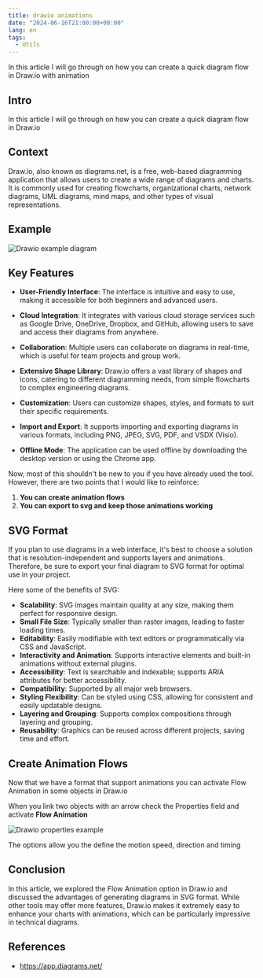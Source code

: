 ```yaml
---
title: drawio animations
date: "2024-06-16T21:00:00+00:00"
lang: en
tags:
  - Utils
---
```


In this article I will go through on how you can create a quick diagram flow in Draw.io with animation

## Intro ##

In this article I will go through on how you can create a quick diagram flow in Draw.io

## Context ##

Draw.io, also known as diagrams.net, is a free, web-based diagramming application that allows users to create a wide range of diagrams and charts. It is commonly used for creating flowcharts, organizational charts, network diagrams, UML diagrams, mind maps, and other types of visual representations.

## Example ##

![Drawio example diagram](/images/test.drawio.svg)

## Key Features ##

* **User-Friendly Interface**: The interface is intuitive and easy to use, making it accessible for both beginners and advanced users.

* **Cloud Integration**: It integrates with various cloud storage services such as Google Drive, OneDrive, Dropbox, and GitHub, allowing users to save and access their diagrams from anywhere.

* **Collaboration**: Multiple users can collaborate on diagrams in real-time, which is useful for team projects and group work.

* **Extensive Shape Library**: Draw.io offers a vast library of shapes and icons, catering to different diagramming needs, from simple flowcharts to complex engineering diagrams.

* **Customization**: Users can customize shapes, styles, and formats to suit their specific requirements.

* **Import and Export**: It supports importing and exporting diagrams in various formats, including PNG, JPEG, SVG, PDF, and VSDX (Visio).

* **Offline Mode**: The application can be used offline by downloading the desktop version or using the Chrome app.

Now, most of this shouldn't be new to you if you have already used the tool. However, there are two points that I would like to reinforce:

1. **You can create animation flows**
1. **You can export to svg and keep those animations working**

## SVG Format ##

If you plan to use diagrams in a web interface, it's best to choose a solution that is resolution-independent and supports layers and animations. Therefore, be sure to export your final diagram to SVG format for optimal use in your project.

Here some of the benefits of SVG:

* **Scalability**: SVG images maintain quality at any size, making them perfect for responsive design.
* **Small File Size**: Typically smaller than raster images, leading to faster loading times.
* **Editability**: Easily modifiable with text editors or programmatically via CSS and JavaScript.
* **Interactivity and Animation**: Supports interactive elements and built-in animations without external plugins.
* **Accessibility**: Text is searchable and indexable; supports ARIA attributes for better accessibility.
* **Compatibility**: Supported by all major web browsers.
* **Styling Flexibility**: Can be styled using CSS, allowing for consistent and easily updatable designs.
* **Layering and Grouping**: Supports complex compositions through layering and grouping.
* **Reusability**: Graphics can be reused across different projects, saving time and effort.

## Create Animation Flows ##

Now that we have a format that support animations you can activate Flow Animation in some objects in Draw.io

When you link two objects with an arrow check the Properties field and activate **Flow Animation**

![Drawio properties example](/images/drawio-properties.png)

The options allow you the define the motion speed, direction and timing

## Conclusion ##

In this article, we explored the Flow Animation option in Draw.io and discussed the advantages of generating diagrams in SVG format. While other tools may offer more features, Draw.io makes it extremely easy to enhance your charts with animations, which can be particularly impressive in technical diagrams.

## References ##

* <https://app.diagrams.net/>

